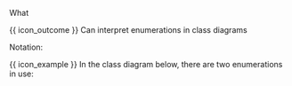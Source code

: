 <span id="title">What</span>

<span id="prereqs"></span>

<span id="outcomes">{{ icon_outcome }} Can interpret enumerations in class diagrams</span>

<div id="body">

Notation:

<pic eager src="{{baseUrl}}/uml/classDiagrams/enumerations/what/images/notation.png" width="150" />

<box>

{{ icon_example }} In the class diagram below, there are two enumerations in use:

<pic eager src="{{baseUrl}}/uml/classDiagrams/enumerations/what/images/playerTurn.png" width="600" />
<p/>

</box>

</div>

<div id="extras">
  <include src="exercisesPanel.md" boilerplate />
</div>
